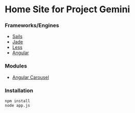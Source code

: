 # Home Site for Project Gemini

### Frameworks/Engines

 - [Sails](https://github.com/balderdashy/sails)
 - [Jade](https://github.com/visionmedia/jade)
 - [Less](https://github.com/less/less.js)
 - [Angular](https://github.com/angular/angular.js)

### Modules

 - [Angular Carousel](https://github.com/revolunet/angular-carousel)


### Installation

    npm install
    node app.js
